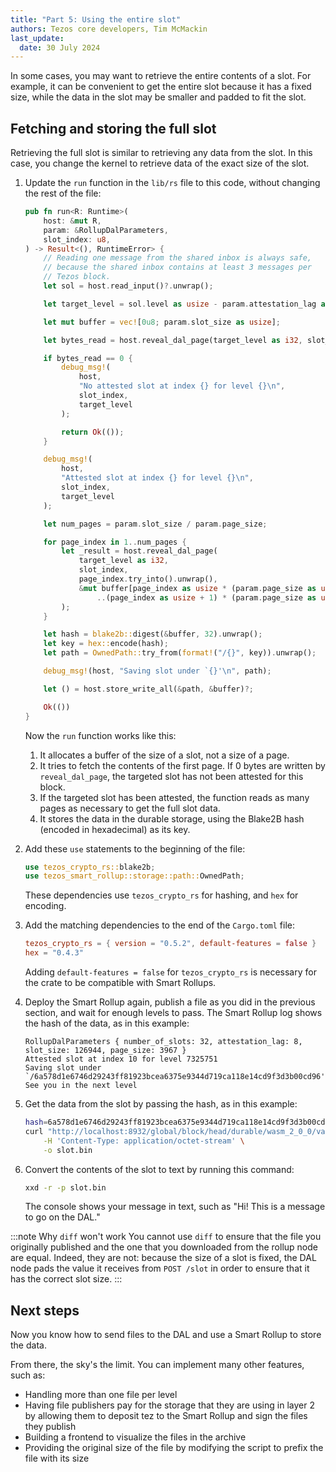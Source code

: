 ```yaml
---
title: "Part 5: Using the entire slot"
authors: Tezos core developers, Tim McMackin
last_update:
  date: 30 July 2024
---
```


In some cases, you may want to retrieve the entire contents of a slot.
For example, it can be convenient to get the entire slot because it has a fixed size, while the data in the slot may be smaller and padded to fit the slot.

## Fetching and storing the full slot

Retrieving the full slot is similar to retrieving any data from the slot.
In this case, you change the kernel to retrieve data of the exact size of the slot.

1. Update the `run` function in the `lib/rs` file to this code, without changing the rest of the file:

   ```rust
   pub fn run<R: Runtime>(
       host: &mut R,
       param: &RollupDalParameters,
       slot_index: u8,
   ) -> Result<(), RuntimeError> {
       // Reading one message from the shared inbox is always safe,
       // because the shared inbox contains at least 3 messages per
       // Tezos block.
       let sol = host.read_input()?.unwrap();

       let target_level = sol.level as usize - param.attestation_lag as usize;

       let mut buffer = vec![0u8; param.slot_size as usize];

       let bytes_read = host.reveal_dal_page(target_level as i32, slot_index, 0, &mut buffer)?;

       if bytes_read == 0 {
           debug_msg!(
               host,
               "No attested slot at index {} for level {}\n",
               slot_index,
               target_level
           );

           return Ok(());
       }

       debug_msg!(
           host,
           "Attested slot at index {} for level {}\n",
           slot_index,
           target_level
       );

       let num_pages = param.slot_size / param.page_size;

       for page_index in 1..num_pages {
           let _result = host.reveal_dal_page(
               target_level as i32,
               slot_index,
               page_index.try_into().unwrap(),
               &mut buffer[page_index as usize * (param.page_size as usize)
                   ..(page_index as usize + 1) * (param.page_size as usize)],
           );
       }

       let hash = blake2b::digest(&buffer, 32).unwrap();
       let key = hex::encode(hash);
       let path = OwnedPath::try_from(format!("/{}", key)).unwrap();

       debug_msg!(host, "Saving slot under `{}'\n", path);

       let () = host.store_write_all(&path, &buffer)?;

       Ok(())
   }
   ```

   Now the `run` function works like this:

      1. It allocates a buffer of the size of a slot, not a size of a page.
      1. It tries to fetch the contents of the first page.
      If 0 bytes are written by `reveal_dal_page`, the targeted slot has not been
   attested for this block.
      1. If the targeted slot has been attested, the function reads as many pages as necessary to get the full slot data.
      1. It stores the data in the durable storage, using the Blake2B hash (encoded in hexadecimal) as its key.

1. Add these `use` statements to the beginning of the file:

   ```rust
   use tezos_crypto_rs::blake2b;
   use tezos_smart_rollup::storage::path::OwnedPath;
   ```

   These dependencies use `tezos_crypto_rs` for hashing, and `hex` for encoding.

1. Add the matching dependencies to the end of the `Cargo.toml` file:

   ```toml
   tezos_crypto_rs = { version = "0.5.2", default-features = false }
   hex = "0.4.3"
   ```

   Adding `default-features = false` for `tezos_crypto_rs` is necessary for the crate to be compatible with Smart Rollups.

1. Deploy the Smart Rollup again, publish a file as you did in the previous section, and wait for enough levels to pass.
The Smart Rollup log shows the hash of the data, as in this example:

   ```
   RollupDalParameters { number_of_slots: 32, attestation_lag: 8, slot_size: 126944, page_size: 3967 }
   Attested slot at index 10 for level 7325751
   Saving slot under `/6a578d1e6746d29243ff81923bcea6375e9344d719ca118e14cd9f3d3b00cd96'
   See you in the next level
   ```

1. Get the data from the slot by passing the hash, as in this example:

   ```bash
   hash=6a578d1e6746d29243ff81923bcea6375e9344d719ca118e14cd9f3d3b00cd96
   curl "http://localhost:8932/global/block/head/durable/wasm_2_0_0/value?key=/${hash}" \
       -H 'Content-Type: application/octet-stream' \
       -o slot.bin
   ```

1. Convert the contents of the slot to text by running this command:

   ```bash
   xxd -r -p slot.bin
   ```

   The console shows your message in text, such as "Hi! This is a message to go on the DAL."

:::note Why `diff` won't work
You cannot use `diff` to ensure that the file you originally published and the one that you downloaded from the rollup node are equal.
Indeed, they are not: because the size of a slot is fixed, the DAL node pads the value it receives from `POST /slot` in order to ensure that it has the correct slot size.
:::

## Next steps

Now you know how to send files to the DAL and use a Smart Rollup to store the data.

From there, the sky's the limit.
You can implement many other features, such as:

- Handling more than one file per level
- Having file publishers pay for the storage that they are using in layer 2 by allowing them to deposit tez to the Smart Rollup and sign the files they publish
- Building a frontend to visualize the files in the archive
- Providing the original size of the file by modifying the script to prefix the file with its size
